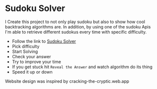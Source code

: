 # Sudoku Solver

I Create this project to not only play sudoku but also to show how cool backtracking algorithms are. In addition, by using one of the sudoku Apis I'm able to retrieve different sudokus every time with specific difficulty. 

- Follow the link to [Sudoku Solver](https://gogi22.github.io/SudokuSolver/)
- Pick difficulty
- Start Solving
- Check your answer
- Try to improve your time
- If you get stuck hit `Reveal the Answer`  and watch algorithm do its thing
- Speed it up or down

Website design was inspired by cracking-the-cryptic.web.app
